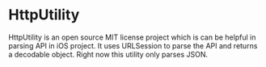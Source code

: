 # HttpUtility
HttpUtility is an open source MIT license project which is can be helpful in parsing API in iOS project. It uses URLSession to parse the API and returns a decodable object. Right now this utility only parses JSON.
